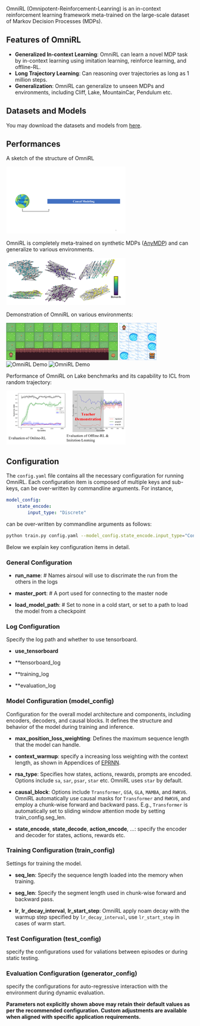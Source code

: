 OmniRL (Omnipotent-Reinforcement-Leanring) is an in-context reinforcement learning framework meta-trained on the large-scale dataset of Markov Decision Processes (MDPs).

## Features of OmniRL
- **Generalized In-context Learning**: OmniRL can learn a novel MDP task by in-context learning using imitation learning, reinforce learning, and offline-RL.
- **Long Trajectory Learning**: Can reasoning over trajectories as long as 1 million steps.
- **Generalization**: OmniRL can generalize to unseen MDPs and environments, including Cliff, Lake, MountainCar, Pendulum etc.

## Datasets and Models

You may download the datasets and models from [here]().

## Performances

A sketch of the structure of OmniRL
<div style="height: 320; overflow: hidden;">
  <img src="https://github.com/FutureAGI/DataPack/blob/main/demo/anymdp/OmniRL_Structure.gif" alt="OmniRL Sketch" style="width: 320px;">
</div>

OmniRL is completely meta-trained on synthetic MDPs ([AnyMDP](https://github.com/FutureAGI/L3C/tree/main/l3c/anymdp)) and can generalize to various environments.
<div style="height: 320; overflow: hidden;">
  <img src="https://github.com/FutureAGI/DataPack/blob/main/demo/anymdp/AnyMDP_Visualization.png" alt="OmniRL Train" style="width: 320px;">
</div>

Demonstration of OmniRL on various environments:
<div style="height: 320; overflow: hidden;">
  <img src="https://github.com/FutureAGI/DataPack/blob/main/demo/anymdp/OmniRLDemo1.gif" alt="OmniRL Demo" style="height: 100px;">
  <img src="https://github.com/FutureAGI/DataPack/blob/main/demo/anymdp/OmniRLDemo2.gif" alt="OmniRL Demo" style="height: 100px;">
  <img src="https://github.com/FutureAGI/DataPack/blob/main/demo/anymdp/OmniRLDemo3.gif" alt="OmniRL Demo" style="height: 100px;">
  <img src="https://github.com/FutureAGI/DataPack/blob/main/demo/anymdp/OmniRLDemo4.gif" alt="OmniRL Demo" style="height: 100px;">
</div>

Performance of OmniRL on Lake benchmarks and its capability to ICL from random trajectory:
<div style="height: 320; overflow: hidden;">
  <img src="https://github.com/FutureAGI/DataPack/blob/main/demo/anymdp/OmniRL_Figure.png" alt="OmniRL Performance" style="width: 320px;">
</div>

## Configuration

The `config.yaml` file contains all the necessary configuration for running OmniRL. Each configuration item is composed of multiple keys and sub-keys, can be over-written by commandline arguments. For instance, 
```yaml
model_config:
    state_encode:
        input_type: "Discrete"
```
can be over-written by commandline arguments as follows:
```bash
python train.py config.yaml --model_config.state_encode.input_type="Continuous"
```
Below we explain key configuration items in detail.

### General Configuration

- **run_name**:  # Names airsoul will use to discrimate the run from the others in the logs

- **master_port**: # A port used for connecting to the master node

- **load_model_path**: # Set to none in a cold start, or set to a path to load the model from a checkpoint

### Log Configuration

Specify the log path and whether to use tensorboard.

- **use_tensorboard**

- **tensorboard_log

- **training_log

- **evaluation_log

### Model Configuration (model_config)

Configuration for the overall model architecture and components, including encoders, decoders, and causal blocks. It defines the structure and behavior of the model during training and inference.

- **max_position_loss_weighting**: Defines the maximum sequence length that the model can handle.

- **context_warmup**: specify a increasing loss weighting with the context length, as shown in Appendices of [EPRNN](https://arxiv.org/pdf/2109.03554).

- **rsa_type**: Specifies how states, actions, rewards, prompts are encoded. Options include `sa`, `sar`, `psar`, `star` etc. OmniRL uses `star` by default.

- **causal_block**:  Options include `Transformer`, `GSA`, `GLA`, `MAMBA`, and `RWKV6`. OmniRL automatically use causal masks for `Transformer` and `RWKV6`, and employ a chunk-wise forward and backward pass. E.g., `Transformer` is automatically set to sliding window attention mode by setting train_config.seg_len.

- **state_encode**, **state_decode**, **action_encode**, ...: specify the encoder and decoder for states, actions, rewards etc.


### Training Configuration (train_config)

Settings for training the model.

- **seq_len**: Specify the sequence length loaded into the memory when training.

- **seg_len**: Specify the segment length used in chunk-wise forward and backward pass.

- **lr**, **lr_decay_interval**, **lr_start_step**: OmniRL apply noam decay with the warmup step specified by `lr_decay_interval`, use `lr_start_step` in cases of warm start.


### Test Configuration (test_config)

specify the configurations used for valiations between episodes or during static testing.

### Evaluation Configuration (generator_config)

specify the configurations for auto-regressive interaction with the environment during dynamic evaluation.

**Parameters not explicitly shown above may retain their default values as per the recommended configuration. Custom adjustments are available when aligned with specific application requirements.**
